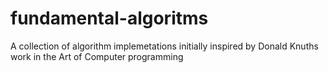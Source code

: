 # fundamental-algoritms
A collection of algorithm implemetations initially inspired by Donald Knuths work in the Art of Computer programming
